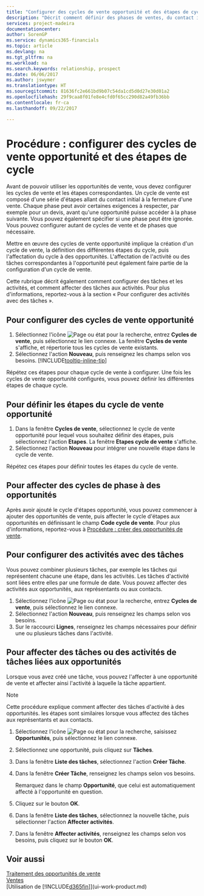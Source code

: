 ```yaml
---
title: "Configurer des cycles de vente opportunité et des étapes de cycle| Microsoft Docs"
description: "Décrit comment définir des phases de ventes, du contact initial à la fermeture, créer un cycle de vente et l'affecter aux opportunités dans Financials."
services: project-madeira
documentationcenter: 
author: SorenGP
ms.service: dynamics365-financials
ms.topic: article
ms.devlang: na
ms.tgt_pltfrm: na
ms.workload: na
ms.search.keywords: relationship, prospect
ms.date: 06/06/2017
ms.author: jswymer
ms.translationtype: HT
ms.sourcegitcommit: 81636fc2e661bd9b07c54da1cd5d0d27e30d01a2
ms.openlocfilehash: 29f9caa8f01fe8e4cfd0f65cc290d82a49fb36bb
ms.contentlocale: fr-ca
ms.lasthandoff: 09/22/2017

---
```

# <a name="how-to-set-up-opportunity-sales-cycles-and-cycle-stages"></a>Procédure : configurer des cycles de vente opportunité et des étapes de cycle
Avant de pouvoir utiliser les opportunités de vente, vous devez configurer les cycles de vente et les étapes correspondantes. Un cycle de vente est composé d'une série d'étapes allant du contact initial à la fermeture d'une vente. Chaque phase peut avoir certaines exigences à respecter, par exemple pour un devis, avant qu'une opportunité puisse accéder à la phase suivante. Vous pouvez également spécifier si une phase peut être ignorée. Vous pouvez configurer autant de cycles de vente et de phases que nécessaire.

Mettre en œuvre des cycles de vente opportunité implique la création d'un cycle de vente, la définition des différentes étapes du cycle, puis l'affectation du cycle à des opportunités. L'affectation de l'activité ou des tâches correspondantes à l'opportunité peut également faire partie de la configuration d'un cycle de vente.

Cette rubrique décrit également comment configurer des tâches et les activités, et comment affecter des tâches aux activités. Pour plus d'informations, reportez-vous à la section « Pour configurer des activités avec des tâches ».

## <a name="to-set-up-opportunity-sales-cycle-codes"></a>Pour configurer des cycles de vente opportunité
1. Sélectionnez l'icône ![Page ou état pour la recherche](media/ui-search/search_small.png "icône Page ou état pour la recherche"), entrez **Cycles de vente**, puis sélectionnez le lien connexe. La fenêtre **Cycles de vente** s'affiche, et répertorie tous les cycles de vente existants.
2. Sélectionnez l'action **Nouveau**, puis renseignez les champs selon vos besoins. [!INCLUDE[tooltip-inline-tip](includes/tooltip-inline-tip_md.md)]

Répétez ces étapes pour chaque cycle de vente à configurer. Une fois les cycles de vente opportunité configurés, vous pouvez définir les différentes étapes de chaque cycle.

## <a name="to-define-opportunity-sales-cycle-stages"></a>Pour définir les étapes du cycle de vente opportunité
1. Dans la fenêtre **Cycles de vente**, sélectionnez le cycle de vente opportunité pour lequel vous souhaitez définir des étapes, puis sélectionnez l'action **Etapes**. La fenêtre **Etapes cycle de vente** s'affiche.
2. Sélectionnez l'action **Nouveau** pour intégrer une nouvelle étape dans le cycle de vente.

Répétez ces étapes pour définir toutes les étapes du cycle de vente.

## <a name="to-assign-stage-cycles-to-opportunities"></a>Pour affecter des cycles de phase à des opportunités
Après avoir ajouté le cycle d'étapes opportunité, vous pouvez commencer à ajouter des opportunités de vente, puis affecter le cycle d'étapes aux opportunités en définissant le champ **Code cycle de vente**. Pour plus d'informations, reportez-vous à [Procédure : créer des opportunités de vente](marketing-how-create-opportunities.md).

## <a name="to-set-up-activities-with-tasks"></a>Pour configurer des activités avec des tâches
Vous pouvez combiner plusieurs tâches, par exemple les tâches qui représentent chacune une étape, dans les activités. Les tâches d'activité sont liées entre elles par une formule de date. Vous pouvez affecter des activités aux opportunités, aux représentants ou aux contacts.

1. Sélectionnez l'icône ![Page ou état pour la recherche](media/ui-search/search_small.png "icône Page ou état pour la recherche"), entrez **Cycles de vente**, puis sélectionnez le lien connexe.
2. Sélectionnez l'action **Nouveau**, puis renseignez les champs selon vos besoins.
3. Sur le raccourci **Lignes**, renseignez les champs nécessaires pour définir une ou plusieurs tâches dans l'activité.

## <a name="to-assign-tasks-or-activities-of-tasks-to-opportunities"></a>Pour affecter des tâches ou des activités de tâches liées aux opportunités
Lorsque vous avez créé une tâche, vous pouvez l'affecter à une opportunité de vente et affecter ainsi l'activité à laquelle la tâche appartient.

> [!NOTE]  
>   Cette procédure explique comment affecter des tâches d'activité à des opportunités. les étapes sont similaires lorsque vous affectez des tâches aux représentants et aux contacts.

1. Sélectionnez l'icône ![Page ou état pour la recherche](media/ui-search/search_small.png "icône Page ou état pour la recherche"), saisissez **Opportunités**, puis sélectionnez le lien connexe.
2. Sélectionnez une opportunité, puis cliquez sur **Tâches**.
3. Dans la fenêtre **Liste des tâches**, sélectionnez l'action **Créer Tâche**.
4.  Dans la fenêtre **Créer Tâche**, renseignez les champs selon vos besoins.

    Remarquez dans le champ **Opportunité**, que celui est automatiquement affecté à l'opportunité en question.
5. Cliquez sur le bouton **OK**.
6. Dans la fenêtre **Liste des tâches**, sélectionnez la nouvelle tâche, puis sélectionner l'action **Affecter activités**.
7. Dans la fenêtre **Affecter activités**, renseignez les champs selon vos besoins, puis cliquez sur le bouton **OK**.

## <a name="see-also"></a>Voir aussi
[Traitement des opportunités de vente](marketing-processing-sales-opportunities.md)  
[Ventes](sales-manage-sales.md)  
[Utilisation de [!INCLUDE[d365fin](includes/d365fin_md.md)]](ui-work-product.md)

